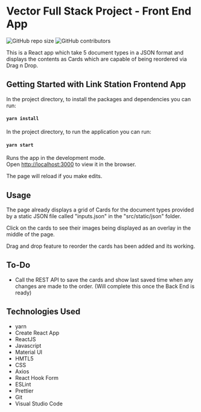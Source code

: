 # Vector Full Stack Project - Front End App

![GitHub repo size](https://img.shields.io/badge/repo%20size-557KB-blue)
![GitHub contributors](https://img.shields.io/badge/contributors-1-yellow)

This is a React app which take 5 document types in a JSON format and displays the contents as Cards
which are capable of being reordered via Drag n Drop.

## Getting Started with Link Station Frontend App

In the project directory, to install the packages and dependencies you can run:

#### `yarn install`

In the project directory, to run the application you can run:

#### `yarn start`

Runs the app in the development mode.\
Open [http://localhost:3000](http://localhost:3000) to view it in the browser.

The page will reload if you make edits.

## Usage

The page already displays a grid of Cards for the document types provided by a static JSON file called
"inputs.json" in the "src/static/json" folder.

Click on the cards to see their images being displayed as an overlay in the middle of the page.

Drag and drop feature to reorder the cards has been added and its working.

## To-Do

- Call the REST API to save the cards and show last saved time when any changes are made to the order.
  (Will complete this once the Back End is ready)

## Technologies Used

- yarn
- Create React App
- ReactJS
- Javascript
- Material UI
- HMTL5
- CSS
- Axios
- React Hook Form
- ESLint
- Prettier
- Git
- Visual Studio Code
